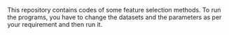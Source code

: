 This repository contains codes of some feature selection methods. To run the programs, you have to change the datasets and the parameters as per your requirement and then run it.
